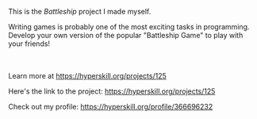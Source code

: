 This is the *Battleship* project I made myself.


<p>Writing games is probably one of the most exciting tasks in programming. Develop your own version of the popular "Battleship Game" to play with your friends!</p><br/><br/>Learn more at <a href="https://hyperskill.org/projects/125?utm_source=ide&utm_medium=ide&utm_campaign=ide&utm_content=project-card">https://hyperskill.org/projects/125</a>

Here's the link to the project: https://hyperskill.org/projects/125

Check out my profile: https://hyperskill.org/profile/366696232